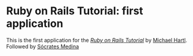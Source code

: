 # Ruby on Rails Tutorial: first application

This is the first application for the
[*Ruby on Rails Tutorial*](http://railstutorial.org/)
by [Michael Hartl](http://michaelhartl.com/).
Followed by [Sócrates Medina](http://twitter.com/destrozates)